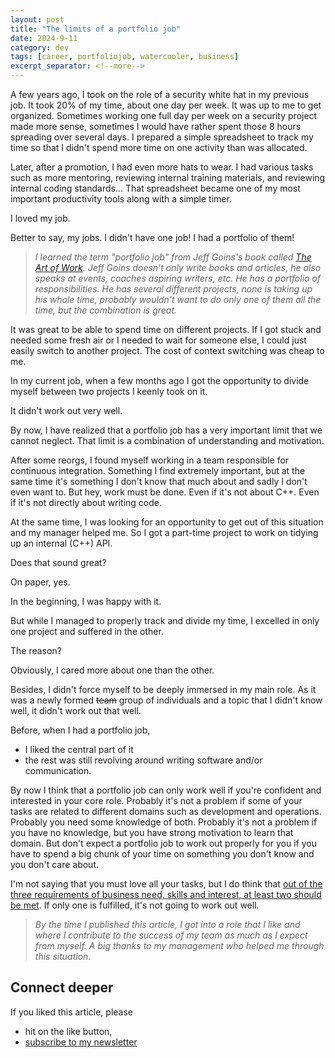 ```yaml
---
layout: post
title: "The limits of a portfolio job"
date: 2024-9-11
category: dev
tags: [career, portfoliojob, watercooler, business]
excerpt_separator: <!--more-->
---
```

A few years ago, I took on the role of a security white hat in my previous job. It took 20% of my time, about one day per week. It was up to me to get organized. Sometimes working one full day per week on a security project made more sense, sometimes I would have rather spent those 8 hours spreading over several days. I prepared a simple spreadsheet to track my time so that I didn't spend more time on one activity than was allocated.

Later, after a promotion, I had even more hats to wear. I had various tasks such as more mentoring, reviewing internal training materials, and reviewing internal coding standards... That spreadsheet became one of my most important productivity tools along with a simple timer.

I loved my job.

Better to say, my jobs. I didn't have one job! I had a portfolio of them!

> *I learned the term "portfolio job" from Jeff Goins's book called [The Art of Work](https://amzn.to/3GjZeXF). Jeff Goins doesn't only write books and articles, he also speaks at events, coaches aspiring writers, etc. He has a portfolio of responsibilities. He has several different projects, none is taking up his whole time, probably wouldn't want to do only one of them all the time, but the combination is great.*

It was great to be able to spend time on different projects. If I got stuck and needed some fresh air or I needed to wait for someone else, I could just easily switch to another project. The cost of context switching was cheap to me.

In my current job, when a few months ago I got the opportunity to divide myself between two projects I keenly took on it. 

It didn't work out very well.

By now, I have realized that a portfolio job has a very important limit that we cannot neglect. That limit is a combination of understanding and motivation.

After some reorgs, I found myself working in a team responsible for continuous integration. Something I find extremely important, but at the same time it's something I don't know that much about and sadly I don't even want to. But hey, work must be done. Even if it's not about C++. Even if it's not directly about writing code.

At the same time, I was looking for an opportunity to get out of this situation and my manager helped me. So I got a part-time project to work on tidying up an internal (C++) API.

Does that sound great?

On paper, yes.

In the beginning, I was happy with it.

But while I managed to properly track and divide my time, I excelled in only one project and suffered in the other.

The reason?

Obviously, I cared more about one than the other.

Besides, I didn't force myself to be deeply immersed in my main role. As it was a newly formed ~~team~~ group of individuals and a topic that I didn't know well, it didn't work out that well.

Before, when I had a portfolio job, 
- I liked the central part of it
- the rest was still revolving around writing software and/or communication.

By now I think that a portfolio job can only work well if you're confident and interested in your core role. Probably it's not a problem if some of your tasks are related to different domains such as development and operations. Probably you need some knowledge of both. Probably it's not a problem if you have no knowledge, but you have strong motivation to learn that domain. But don't expect a portfolio job to work out properly for you if you have to spend a big chunk of your time on something you don't know and you don't care about.

I'm not saying that you must love all your tasks, but I do think that [out of the three requirements of business need, skills and interest, at least two should be met](https://www.sandordargo.com/blog/2022/03/23/employee-company-triangle). If only one is fulfilled, it's not going to work out well.

> *By the time I published this article, I got into a role that I like and where I contribute to the success of my team as much as I expect from myself. A big thanks to my management who helped me through this situation.*

## Connect deeper

If you liked this article, please 
- hit on the like button,  
- [subscribe to my newsletter](http://eepurl.com/gvcv1j)